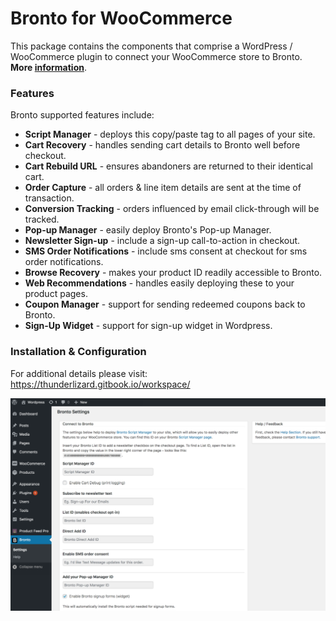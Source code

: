 # Bronto for WooCommerce
This package contains the components that comprise a WordPress / WooCommerce plugin to connect your WooCommerce store to Bronto.  **More [information](https://thunderlizard.gitbook.io/workspace/ "information")**.

### Features
Bronto supported features include:
- **Script Manager** - deploys this copy/paste tag to all pages of your site.
- **Cart Recovery** - handles sending cart details to Bronto well before checkout.
- **Cart Rebuild URL** - ensures abandoners are returned to their identical cart.
- **Order Capture** - all orders & line item details are sent at the time of transaction.
- **Conversion Tracking** - orders influenced by email click-through will be tracked.
- **Pop-up Manager** - easily deploy Bronto's Pop-up Manager.
- **Newsletter Sign-up** - include a sign-up call-to-action in checkout.
- **SMS Order Notifications** - include sms consent at checkout for sms order notifications.
- **Browse Recovery** - makes your product ID readily accessible to Bronto.
- **Web Recommendations** - handles easily deploying these to your product pages.
- **Coupon Manager** - support for sending redeemed coupons back to Bronto.
- **Sign-Up Widget** - support for sign-up widget in Wordpress.

### Installation & Configuration

For additional details please visit:  https://thunderlizard.gitbook.io/workspace/

[![Screenshot](https://github.com/TheThunderLizard/bronto_woocommerce/blob/master/screenshot.png "Screenshot")](https://thunderlizard.gitbook.io/workspace/ "Screenshot")
